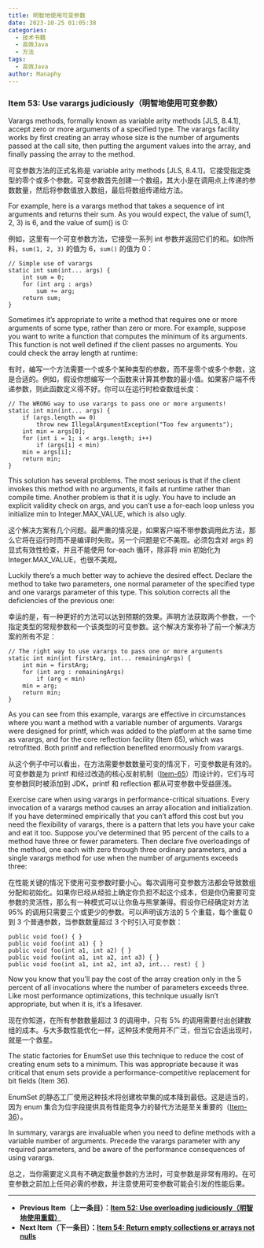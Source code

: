 ```yaml
---
title: 明智地使用可变参数
date: 2023-10-25 01:05:38
categories:
  - 技术书籍
  - 高效Java
  - 方法
tags:
  - 高效Java
author: Manaphy
---
```


### Item 53: Use varargs judiciously（明智地使用可变参数）

Varargs methods, formally known as variable arity methods [JLS, 8.4.1], accept zero or more arguments of a specified type. The varargs facility works by first creating an array whose size is the number of arguments passed at the call site, then putting the argument values into the array, and finally passing the array to the method.

可变参数方法的正式名称是 variable arity methods [JLS, 8.4.1]，它接受指定类型的零个或多个参数。可变参数首先创建一个数组，其大小是在调用点上传递的参数数量，然后将参数值放入数组，最后将数组传递给方法。

For example, here is a varargs method that takes a sequence of int arguments and returns their sum. As you would expect, the value of sum(1, 2, 3) is 6, and the value of sum() is 0:

例如，这里有一个可变参数方法，它接受一系列 int 参数并返回它们的和。如你所料，`sum(1, 2, 3)` 的值为 6，`sum()` 的值为 0：

```
// Simple use of varargs
static int sum(int... args) {
    int sum = 0;
    for (int arg : args)
        sum += arg;
    return sum;
}
```

Sometimes it’s appropriate to write a method that requires one or more arguments of some type, rather than zero or more. For example, suppose you want to write a function that computes the minimum of its arguments. This function is not well defined if the client passes no arguments. You could check the array length at runtime:

有时，编写一个方法需要一个或多个某种类型的参数，而不是零个或多个参数，这是合适的。例如，假设你想编写一个函数来计算其参数的最小值。如果客户端不传递参数，则此函数定义得不好。你可以在运行时检查数组长度：

```
// The WRONG way to use varargs to pass one or more arguments!
static int min(int... args) {
    if (args.length == 0)
        throw new IllegalArgumentException("Too few arguments");
    int min = args[0];
    for (int i = 1; i < args.length; i++)
        if (args[i] < min)
    min = args[i];
    return min;
}
```

This solution has several problems. The most serious is that if the client invokes this method with no arguments, it fails at runtime rather than compile time. Another problem is that it is ugly. You have to include an explicit validity check on args, and you can’t use a for-each loop unless you initialize min to Integer.MAX_VALUE, which is also ugly.

这个解决方案有几个问题。最严重的情况是，如果客户端不带参数调用此方法，那么它将在运行时而不是编译时失败。另一个问题是它不美观。必须包含对 args 的显式有效性检查，并且不能使用 for-each 循环，除非将 min 初始化为 Integer.MAX_VALUE，也很不美观。

Luckily there’s a much better way to achieve the desired effect. Declare the method to take two parameters, one normal parameter of the specified type and one varargs parameter of this type. This solution corrects all the deficiencies of the previous one:

幸运的是，有一种更好的方法可以达到预期的效果。声明方法获取两个参数，一个指定类型的常规参数和一个该类型的可变参数。这个解决方案弥补了前一个解决方案的所有不足：

```
// The right way to use varargs to pass one or more arguments
static int min(int firstArg, int... remainingArgs) {
    int min = firstArg;
    for (int arg : remainingArgs)
        if (arg < min)
    min = arg;
    return min;
}
```

As you can see from this example, varargs are effective in circumstances where you want a method with a variable number of arguments. Varargs were designed for printf, which was added to the platform at the same time as varargs, and for the core reflection facility (Item 65), which was retrofitted. Both printf and reflection benefited enormously from varargs.

从这个例子中可以看出，在方法需要参数数量可变的情况下，可变参数是有效的。可变参数是为 printf 和经过改造的核心反射机制（[Item-65](./65-Prefer-interfaces-to-reflection.md)）而设计的，它们与可变参数同时被添加到 JDK，printf 和 reflection 都从可变参数中受益匪浅。

Exercise care when using varargs in performance-critical situations. Every invocation of a varargs method causes an array allocation and initialization. If you have determined empirically that you can’t afford this cost but you need the flexibility of varargs, there is a pattern that lets you have your cake and eat it too. Suppose you’ve determined that 95 percent of the calls to a method have three or fewer parameters. Then declare five overloadings of the method, one each with zero through three ordinary parameters, and a single varargs method for use when the number of arguments exceeds three:

在性能关键的情况下使用可变参数时要小心。每次调用可变参数方法都会导致数组分配和初始化。如果你已经从经验上确定你负担不起这个成本，但是你仍需要可变参数的灵活性，那么有一种模式可以让你鱼与熊掌兼得。假设你已经确定对方法 95% 的调用只需要三个或更少的参数。可以声明该方法的 5 个重载，每个重载 0 到 3 个普通参数，当参数数量超过 3 个时引入可变参数：

```
public void foo() { }
public void foo(int a1) { }
public void foo(int a1, int a2) { }
public void foo(int a1, int a2, int a3) { }
public void foo(int a1, int a2, int a3, int... rest) { }
```

Now you know that you’ll pay the cost of the array creation only in the 5 percent of all invocations where the number of parameters exceeds three. Like most performance optimizations, this technique usually isn’t appropriate, but when it is, it’s a lifesaver.

现在你知道，在所有参数数量超过 3 的调用中，只有 5% 的调用需要付出创建数组的成本。与大多数性能优化一样，这种技术使用并不广泛，但当它合适出现时，就是一个救星。

The static factories for EnumSet use this technique to reduce the cost of creating enum sets to a minimum. This was appropriate because it was critical that enum sets provide a performance-competitive replacement for bit fields (Item 36).

EnumSet 的静态工厂使用这种技术将创建枚举集的成本降到最低。这是适当的，因为 enum 集合为位字段提供具有性能竞争力的替代方法是至关重要的（[Item-36](./36-Use-EnumSet-instead-of-bit-fields.md)）。

In summary, varargs are invaluable when you need to define methods with a variable number of arguments. Precede the varargs parameter with any required parameters, and be aware of the performance consequences of using varargs.

总之，当你需要定义具有不确定数量参数的方法时，可变参数是非常有用的。在可变参数之前加上任何必需的参数，并注意使用可变参数可能会引发的性能后果。

---
- **Previous Item（上一条目）：[Item 52: Use overloading judiciously（明智地使用重载）](./52-Use-overloading-judiciously.md)**
- **Next Item（下一条目）：[Item 54: Return empty collections or arrays not nulls](./54-Return-empty-collections-or-arrays-not-nulls.md)**
